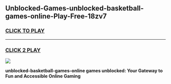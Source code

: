 
## Unblocked-Games-unblocked-basketball-games-online-Play-Free-18zv7
<h3>
<a href="https://premium76.site?title=unblocked-basketball-games-online&ref=17A">CLICK TO PLAY</a></h3>
<hr>

<h3>
<a href="https://premium76.site?title=unblocked-basketball-games-online&ref=17A">CLICK 2 PLAY</a>
  
</h3>

<a href="https://premium76.site?title=unblocked-basketball-games-online&ref=17A"><img src="https://clearcache.store/games.png"></a>


**unblocked-basketball-games-online games unblocked: Your Gateway to Fun and Accessible Online Gaming**
